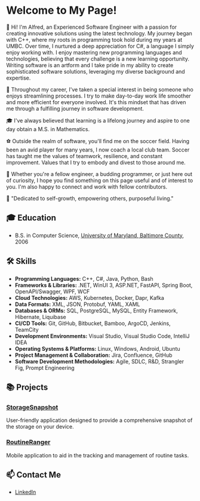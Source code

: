 # Welcome to My Page!

👋 Hi! I'm Alfred, an Experienced Software Engineer with a passion for creating innovative solutions using the latest technology. My journey began with C++, where my roots in programming took hold during my years at UMBC. Over time, I nurtured a deep appreciation for C#, a language I simply enjoy working with. I enjoy mastering new programming languages and technologies, believing that every challenge is a new learning opportunity. Writing software is an artform and I take pride in my ability to create sophisticated software solutions, leveraging my diverse background and expertise.

🚀 Throughout my career, I've taken a special interest in being someone who enjoys streamlining processes. I try to make day-to-day work life smoother and more efficient for everyone involved. It's this mindset that has driven me through a fulfilling journey in software development.

🎓 I've always believed that learning is a lifelong journey and aspire to one day obtain a M.S. in Mathematics.

⚽ Outside the realm of software, you'll find me on the soccer field. Having been an avid player for many years, I now coach a local club team. Soccer has taught me the values of teamwork, resilience, and constant improvement. Values that I try to embody and divest to those around me.

🤝 Whether you're a fellow engineer, a budding programmer, or just here out of curiosity, I hope you find something on this page useful and of interest to you. I'm also happy to connect and work with fellow contributors.

🌟 "Dedicated to self-growth, empowering others, purposeful living."

## 🎓 Education

- B.S. in Computer Science, [University of Maryland, Baltimore County](https://umbc.edu/), 2006

## 🛠 Skills

- **Programming Languages:** C++, C#, Java, Python, Bash
- **Frameworks & Libraries:** .NET, WinUI 3, ASP.NET, FastAPI, Spring Boot, OpenAPI/Swagger, WPF, WCF
- **Cloud Technologies:** AWS, Kubernetes, Docker, Dapr, Kafka
- **Data Formats:** XML, JSON, Protobuf, YAML, XAML
- **Databases & ORMs:** SQL, PostgreSQL, MySQL, Entity Framework, Hibernate, Liquibase
- **CI/CD Tools:** Git, GitHub, Bitbucket, Bamboo, ArgoCD, Jenkins, TeamCity
- **Development Environments:** Visual Studio, Visual Studio Code, IntelliJ IDEA
- **Operating Systems & Platforms:** Linux, Windows, Android, Ubuntu
- **Project Management & Collaboration:** Jira, Confluence, GitHub
- **Software Development Methodologies:** Agile, SDLC, R&D, Strangler Fig, Prompt Engineering

## 📚 Projects

### [StorageSnapshot](https://github.com/alfredhunt/StorageSnapshot)

User-friendly application designed to provide a comprehensive snapshot of the storage on your device.

### [RoutineRanger](https://github.com/alfredhunt/RoutineRanger)

Mobile application to aid in the tracking and management of routine tasks.

## 📫 Contact Me

- [LinkedIn](https://www.linkedin.com/in/alfredhunt/)

